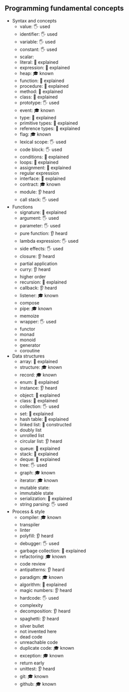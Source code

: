 ## Programming fundamental concepts

- Syntax and concepts
  - value: 🖐️ used
  - identifier: 🖐️ used
  - variable: 🖐️ used
  - constant: 🖐️ used
  - scalar:
  - literal: 🙋 explained
  - expression: 🙋 explained
  - heap: 🎓 known
  - function: 🙋 explained
  - procedure: 🙋 explained
  - method: 🙋 explained
  - class: 🙋 explained
  - prototype: 🖐️ used
  - event: 🎓 known
  - type: 🙋 explained
  - primitive types: 🙋 explained
  - reference types: 🙋 explained
  - flag: 🎓 known
  - lexical scope: 🖐️ used
  - code block: 🖐️ used
  - conditions: 🙋 explained
  - loops: 🙋 explained
  - assignment: 🙋 explained
  - regular expression
  - interface: 🙋 explained
  - contract: 🎓 known
  - module: 👂 heard
  - call stack: 🖐️ used
- Functions
  - signature: 🙋 explained
  - argument: 🖐️ used
  - parameter: 🖐️ used
  - pure function: 👂 heard
  - lambda expression: 🖐️ used
  - side effects: 🖐️ used
  - closure: 👂 heard
  - partial application
  - curry: 👂 heard
  - higher order
  - recursion: 🙋 explained
  - callback: 👂 heard
  - listener: 🎓 known
  - compose
  - pipe: 🎓 known
  - memoize
  - wrapper: 🖐️ used
  - functor
  - monad
  - monoid
  - generator
  - coroutine
- Data structures
  - array: 🙋 explained
  - structure: 🎓 known
  - record: 🎓 known
  - enum: 🙋 explained
  - instance: 👂 heard
  - object: 🙋 explained
  - class: 🙋 explained
  - collection: 🖐️ used
  - set: 🙋 explained
  - hash table: 🙋 explained
  - linked list: 🚀 constructed
  - doubly list
  - unrolled list
  - circular list: 👂 heard
  - queue: 🙋 explained
  - stack: 🙋 explained
  - deque: 🙋 explained
  - tree: 🖐️ used
  - graph: 🎓 known
  - iterator: 🎓 known
  - mutable state:
  - immutable state
  - serialization: 🙋 explained
  - string parsing: 🖐️ used
- Process & style
  - compiler: 🎓 known
  - transpiler
  - linter
  - polyfill: 👂 heard
  - debugger: 🖐️ used
  - garbage collection: 🙋 explained
  - refactoring: 🎓 known
  - code review
  - antipatterns: 👂 heard
  - paradigm: 🎓 known
  - algorithm: 🙋 explained
  - magic numbers: 👂 heard
  - hardcode: 🖐️ used
  - complexity
  - decomposition: 👂 heard
  - spaghetti: 👂 heard
  - silver bullet
  - not invented here
  - dead code
  - unreachable code
  - duplicate code: 🎓 known
  - exception: 🎓 known
  - return early
  - unittest: 👂 heard
  - git: 🎓 known
  - github: 🎓 known